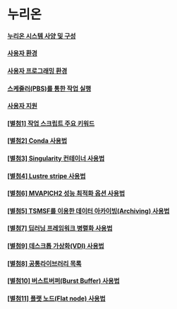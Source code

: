 # 누리온

#### [누리온 시스템 사양 및 구성](broken-reference)

#### [사용자 환경](broken-reference)

#### [사용자 프로그래밍 환경](broken-reference)

#### [스케줄러(PBS)를 통한 작업 실행](broken-reference)

#### [사용자 지원](broken-reference)

#### [\[별첨1\] 작업 스크립트 주요 키워드](broken-reference)

#### [\[별첨2\] Conda 사용법](broken-reference)

#### [\[별첨3\] Singularity 컨테이너 사용법](broken-reference)

#### [\[별첨4\] Lustre stripe 사용법](broken-reference)

#### [\[별첨6\] MVAPICH2 성능 최적화 옵션 사용법](broken-reference)

#### [\[별첨5\] TSMSF를 이용한 데이터 아카이빙(Archiving) 사용법](broken-reference)

#### [\[별첨7\] 딥러닝 프레임워크 병렬화 사용법](broken-reference)

#### [\[별첨9\] 데스크톱 가상화(VDI) 사용법](broken-reference)

#### [\[별첨8\] 공통라이브러리 목록](broken-reference)

#### [\[별첨10\] 버스트버퍼(Burst Buffer) 사용법](broken-reference)

#### [\[별첨11\] 플랫 노드(Flat node) 사용법](broken-reference)
